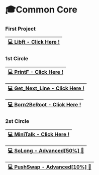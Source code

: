 # 🎓Common Core

### First Project

|[💻 Libft - Click Here !]( https://github.com/meloo244/Libft )|
|------------------------------------------------------------|

### 1st Circle

|[💻 PrintF - Click Here !]( https://github.com/meloo244/ft_printf )|
|------------------------------------------------------------|


|[💻 Get_Next_Line - Click Here !]( https://github.com/meloo244/get_next_line )|
|------------------------------------------------------------|


|[💻 Born2BeRoot - Click Here !]( https://github.com/pasqualerossi/Born2BeRoot-Guide )|
|------------------------------------------------------------|

### 2st Circle

|[💻 MiniTalk - Click Here !]( https://github.com/pasqualerossi/MiniTalk )|
|------------------------------------------------------------|

|[💻 SoLong - Advanced[50%] 🚫]( https://github.com/pasqualerossi/SoLong )|
|------------------------------------------------------------|

|[💻 PushSwap - Advanced[10%] 🚫]( https://github.com/pasqualerossi/PushSwap )|
|------------------------------------------------------------|
